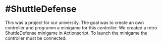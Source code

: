 #ShuttleDefense
==============

This was a project for our university. The goal was to create an own controller and programm a minigame for this controller. 
We created a retro ShuttleDefense minigame in Actionscript. To launch the minigame the controller must be connected.
